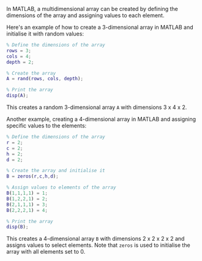 In MATLAB, a multidimensional array can be created by defining the dimensions of the array and assigning values to each element.

Here's an example of how to create a 3-dimensional array in MATLAB and initialise it with random values:
```MATLAB
% Define the dimensions of the array
rows = 3;
cols = 4;
depth = 2;

% Create the array
A = rand(rows, cols, depth);

% Print the array
disp(A);
```
This creates a random 3-dimensional array `A` with dimensions 3 x 4 x 2.

Another example, creating a 4-dimensional array in MATLAB and assigning specific values to the elements:
```MATLAB
% Define the dimensions of the array
r = 2;
c = 2;
h = 2;
d = 2;

% Create the array and initialise it
B = zeros(r,c,h,d);

% Assign values to elements of the array
B(1,1,1,1) = 1;
B(1,2,2,1) = 2;
B(2,1,1,1) = 3;
B(2,2,2,1) = 4;

% Print the array
disp(B);
```
This creates a 4-dimensional array `B` with dimensions 2 x 2 x 2 x 2 and assigns values to select elements. Note that `zeros` is used to initialise the array with all elements set to 0.